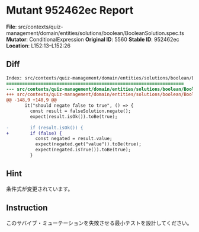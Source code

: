 # Mutant 952462ec Report

**File**: src/contexts/quiz-management/domain/entities/solutions/boolean/BooleanSolution.spec.ts
**Mutator**: ConditionalExpression
**Original ID**: 5560
**Stable ID**: 952462ec
**Location**: L152:13–L152:26

## Diff

```diff
Index: src/contexts/quiz-management/domain/entities/solutions/boolean/BooleanSolution.spec.ts
===================================================================
--- src/contexts/quiz-management/domain/entities/solutions/boolean/BooleanSolution.spec.ts	original
+++ src/contexts/quiz-management/domain/entities/solutions/boolean/BooleanSolution.spec.ts	mutated #5560
@@ -148,9 +148,9 @@
       it("should negate false to true", () => {
         const result = falseSolution.negate();
         expect(result.isOk()).toBe(true);
 
-        if (result.isOk()) {
+        if (false) {
           const negated = result.value;
           expect(negated.get("value")).toBe(true);
           expect(negated.isTrue()).toBe(true);
         }
```

## Hint

条件式が変更されています。

## Instruction

このサバイブ・ミューテーションを失敗させる最小テストを設計してください。
